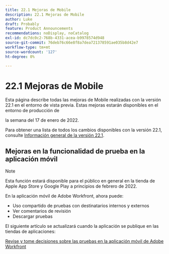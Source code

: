 ```yaml
---
title: 22.1 Mejoras de Mobile
description: 22.1 Mejoras de Mobile
author: Luke
draft: Probably
feature: Product Announcements
recommendations: noDisplay, noCatalog
exl-id: dc7dc0c2-768b-4331-acea-b9978574d948
source-git-commit: 76deb76c66e8f8a7dea721378591ae035b8d42e7
workflow-type: tm+mt
source-wordcount: '127'
ht-degree: 0%

---
```


# 22.1 Mejoras de Mobile

Esta página describe todas las mejoras de Mobile realizadas con la versión 22.1 en el entorno de vista previa. Estas mejoras estarán disponibles en el entorno de producción de

<!--
<MadCap:conditionalText data-mc-conditions="QuicksilverOrClassic.Draft mode">
in January 2022
</MadCap:conditionalText>
-->

la semana del 17 de enero de 2022.

Para obtener una lista de todos los cambios disponibles con la versión 22.1, consulte [Información general de la versión 22.1](../../../product-announcements/product-releases/22.1-release-activity/22-1-release-overview.md).

## Mejoras en la funcionalidad de prueba en la aplicación móvil

>[!NOTE]
>
>Esta función estará disponible para el público en general en la tienda de Apple App Store y Google Play a principios de febrero de 2022.

En la aplicación móvil de Adobe Workfront, ahora puede:

* Uso compartido de pruebas con destinatarios internos y externos
* Ver comentarios de revisión
* Descargar pruebas

El siguiente artículo se actualizará cuando la aplicación se publique en las tiendas de aplicaciones:

[Revise y tome decisiones sobre las pruebas en la aplicación móvil de Adobe Workfront](../../../workfront-basics/mobile-apps/using-the-workfront-mobile-app/work-with-proofs-in-mobile-app.md)
